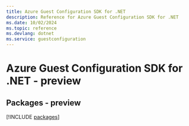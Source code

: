 ```yaml
---
title: Azure Guest Configuration SDK for .NET
description: Reference for Azure Guest Configuration SDK for .NET
ms.date: 10/02/2024
ms.topic: reference
ms.devlang: dotnet
ms.service: guestconfiguration
---
```

# Azure Guest Configuration SDK for .NET - preview
## Packages - preview
[!INCLUDE [packages](guest-configuration-index.md)]